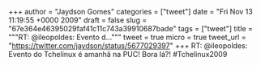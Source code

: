 
+++
author = "Jaydson Gomes"
categories = ["tweet"]
date = "Fri Nov 13 11:19:55 +0000 2009"
draft = false
slug = "67e364e46395029faf41c11c743a39910687bade"
tags = ["tweet"]
title = """RT: @ileopoldes: Evento d..."""
tweet = true
micro = true
tweet_url = "https://twitter.com/jaydson/status/5677029397"
+++
RT: @ileopoldes: Evento do Tchelinux é amanhã na PUC! Bora lá?! #Tchelinux2009
